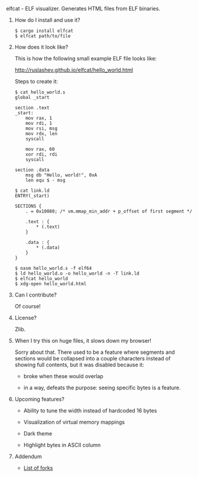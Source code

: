 elfcat - ELF visualizer. Generates HTML files from ELF binaries.

1. How do I install and use it?

       $ cargo install elfcat
       $ elfcat path/to/file

2. How does it look like?

   This is how the following small example ELF file looks like:

   http://ruslashev.github.io/elfcat/hello_world.html

   Steps to create it:

       $ cat hello_world.s
       global _start

       section .text
       _start:
           mov rax, 1
           mov rdi, 1
           mov rsi, msg
           mov rdx, len
           syscall

           mov rax, 60
           xor rdi, rdi
           syscall

       section .data
           msg db "Hello, world!", 0xA
           len equ $ - msg

       $ cat link.ld
       ENTRY(_start)

       SECTIONS {
           . = 0x10080; /* vm.mmap_min_addr + p_offset of first segment */

           .text : {
               * (.text)
           }

           .data : {
               * (.data)
           }
       }

       $ nasm hello_world.s -f elf64
       $ ld hello_world.o -o hello_world -n -T link.ld
       $ elfcat hello_world
       $ xdg-open hello_world.html

3. Can I contribute?

   Of course!

4. License?

   Zlib.

5. When I try this on huge files, it slows down my browser!

   Sorry about that. There used to be a feature where segments and sections
   would be collapsed into a couple characters instead of showing full contents,
   but it was disabled because it:

    * broke when these would overlap

    * in a way, defeats the purpose: seeing specific bytes is a feature.

6. Upcoming features?

   * Ability to tune the width instead of hardcoded 16 bytes

   * Visualization of virtual memory mappings

   * Dark theme

   * Highlight bytes in ASCII column

7. Addendum

   * [List of forks](https://github.com/ruslashev/elfcat/wiki/Forks)

